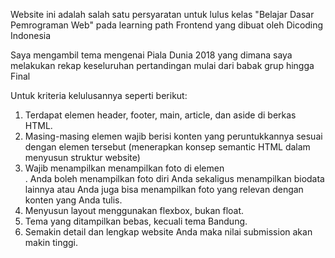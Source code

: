 Website ini adalah salah satu persyaratan untuk lulus kelas "Belajar Dasar Pemrograman Web" pada learning path Frontend yang dibuat oleh Dicoding Indonesia

Saya mengambil tema mengenai Piala Dunia 2018 yang dimana saya melakukan rekap keseluruhan pertandingan mulai dari babak grup hingga Final 

Untuk kriteria kelulusannya seperti berikut:
1. Terdapat elemen header, footer, main, article, dan aside di berkas HTML.
2. Masing-masing elemen wajib berisi konten yang peruntukkannya sesuai dengan elemen tersebut (menerapkan konsep semantic HTML dalam menyusun struktur website)
3. Wajib menampilkan menampilkan foto di elemen <aside>. Anda boleh menampilkan foto diri Anda sekaligus menampilkan biodata lainnya atau Anda juga bisa menampilkan foto yang relevan dengan konten yang Anda tulis.
4. Menyusun layout menggunakan flexbox, bukan float.
5. Tema yang ditampilkan bebas, kecuali tema Bandung.
6. Semakin detail dan lengkap website Anda maka nilai submission akan makin tinggi.
